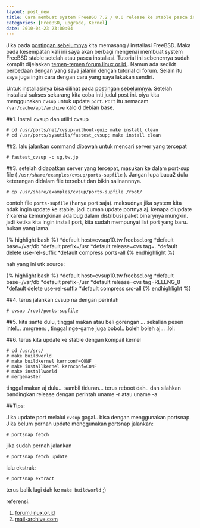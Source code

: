 ```yaml
--- 
layout: post_new
title: Cara membuat system FreeBSD 7.2 / 8.0 release ke stable pasca installasi
categories: [FreeBSD, upgrade, Kernel]
date: 2010-04-23 23:00:04
---
```


Jika pada <a href="/2009/10/01/installation-and-setting-network-freebsd-virtual-box-on-slackware-host.html" target="_new">postingan sebelumnya</a> kita memasang / installasi FreeBSD. Maka pada kesempatan kali ini saya akan berbagi mengenai membuat system FreeBSD stable setelah atau pasca installasi. Tutorial ini sebenernya sudah komplit dijelaskan <a href="http://forum.linux.or.id/viewtopic.php?f=44&amp;t=15429#p94372" target="_new">temen-temen forum.linux.or.id </a>. Namun ada sedikit perbedaan dengan yang saya jalanin dengan tutorial di forum. Selain itu saya juga ingin cara dengan cara yang saya lakukan sendiri.

Untuk installasinya bisa dilihat pada <a href="/2009/10/01/installation-and-setting-network-freebsd-virtual-box-on-slackware-host.html" target="_new">postingan sebelumnya</a>. Setelah installasi sukses sekarang kita coba inti judul post ini. oiya kita menggunakan `cvsup` untuk update `port`. `Port` itu semacam `/var/cache/apt/archive` kalo d debian base.

##1. Install cvsup dan utiliti cvsup

	# cd /usr/ports/net/cvsup-without-gui; make install clean
	# cd /usr/ports/sysutils/fastest_cvsup; make install clean


##2. lalu jalankan command dibawah untuk mencari server yang tercepat

	# fastest_cvsup -c sg,tw,jp

##3. setelah didapatkan server yang tercepat, masukan ke dalam port-sup file ( `/usr/share/examples/cvsup/ports-supfile` ). Jangan lupa baca2 dulu keterangan didalam file tersebut dan bikin salinannnya.

	# cp /usr/share/examples/cvsup/ports-supfile /root/

contoh file `ports-supfile` (hanya port saja). maksudnya jika system kita ndak ingin update ke stable. jadi cuman update portnya aj. kenapa diupdate ? karena kemungkinan ada bug dalam distribusi paket binarynya mungkin. jadi ketika kita ingin install port, kita sudah mempunyai list port yang baru. bukan yang lama.

{% highlight bash %}
*default host=cvsup10.tw.freebsd.org
*default base=/var/db
*default prefix=/usr
*default release=cvs tag=.
*default delete use-rel-suffix
*default compress
ports-all
{% endhighlight %}

nah yang ini utk source:

{% highlight bash %}
*default host=cvsup10.tw.freebsd.org
*default base=/var/db
*default prefix=/usr
*default release=cvs tag=RELENG_8
*default delete use-rel-suffix
*default compress
src-all
{% endhighlight %}

##4. terus jalankan cvsup na dengan perintah

	# cvsup /root/ports-supfile


##5. kita sante dulu, tinggal makan atau beli gorengan ...  sekalian pesen intel... :mrgreen: , tinggal nge-game juga bobol.. boleh boleh aj... :lol:

##6. terus kita update ke stable dengan kompail kernel

	# cd /usr/src/
	# make buildworld
	# make buildkernel kernconf=CONF
	# make installkernel kernconf=CONF
	# make installworld
	# mergemaster

tinggal makan aj dulu... sambil tiduran... terus reboot dah.. dan silahkan bandingkan release dengan perintah uname -r atau uname -a

##Tips:

Jika update port melalui `cvsup` gagal.. bisa dengan menggunakan portsnap. Jika belum pernah update menggunakan portsnap jalankan:

	# portsnap fetch

jika sudah pernah jalankan

	# portsnap fetch update

lalu ekstrak:

	# portsnap extract

terus balik lagi dah ke `make buildworld` ;)

referensi:
1. [forum.linux.or.id](http://forum.linux.or.id/viewtopic.php?f=44&amp;t=15429#p94372)
2. [mail-archive.com](http://www.mail-archive.com/freebsd-questions@freebsd.org/msg101371.html)
